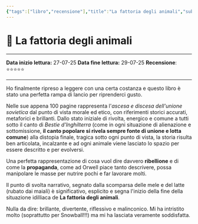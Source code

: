 ```yaml
---
{"tags":["libro","recensione"],"title":"La fattoria degli animali","subtitle":"Una fiaba","author":["George Orwell"],"category":["Juvenile Fiction"],"publisher":"Feltrinelli Editore","publish":"2022-04-07T00:00:00+02:00","total":121,"isbn":"8858846990 9788858846995","cover":"http://books.google.com/books/content?id=lRJoEAAAQBAJ&printsec=frontcover&img=1&zoom=1&edge=curl&source=gbs_api","status":"finished","created":"2025-08-05 17:14:47","updated":"2025-08-05 17:14:47","dg-publish":true,"dateStarted":"2025-07-27","dateEnded":"2025-07-29","dg-note-icon":"1","rating":"⭐⭐⭐⭐⭐","dg-show-inline-title":false,"permalink":"/letture/libri/la-fattoria-degli-animali/","dgPassFrontmatter":true,"noteIcon":"1"}
---
```


# 📖 La fattoria degli animali

---

**Data inizio lettura:** 27-07-25
**Data fine lettura:** 29-07-25
**Recensione**: ⭐⭐⭐⭐⭐

---

Ho finalmente ripreso a leggere con una certa costanza e questo libro è stato una perfetta rampa di lancio per riprenderci gusto. 

Nelle sue appena 100 pagine rappresenta l'*ascesa e discesa dell'unione sovietica* dal punto di vista morale ed etico, con riferimenti storici accurati, metaforici e brillanti. Dallo stato iniziale di rivolta, energico e comune a tutti sotto il canto di *Bestie d'Inghilterra* (come in ogni situazione di alienazione e sottomissione, **il canto popolare si rivela sempre fonte di unione e lotta comune**) alla distopia finale, tragica sotto ogni punto di vista, la storia risulta ben articolata, incalzante e ad ogni animale viene lasciato lo spazio per essere descritto e per evolversi. 

Una perfetta rappresentazione di cosa vuol dire davvero **ribellione** e di come la **propaganda**, come ad Orwell piace tanto descrivere, possa manipolare le masse per nutrire pochi e far lavorare molti. 

Il punto di svolta narrativo, segnato dalla scomparsa delle mele e del latte (rubato dai maiali) è significativo, esplicito e segna l'inizio della fine della situazione idilliaca de **La fattoria degli animali**. 

Nulla da dire: brillante, divertente, riflessivo e malinconico. Mi ha intristito molto (soprattutto per Snowball!!!) ma mi ha lasciata veramente soddisfatta.